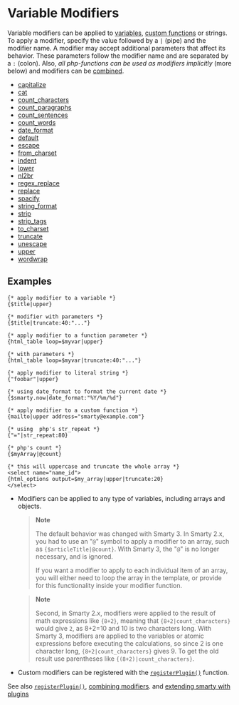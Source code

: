 # Variable Modifiers

Variable modifiers can be applied to
[variables](../language-variables/index.md), [custom functions](../language-custom-functions/index.md)
or strings. To apply a modifier,
specify the value followed by a `|` (pipe) and the modifier name. A
modifier may accept additional parameters that affect its behavior.
These parameters follow the modifier name and are separated by a `:`
(colon). Also, *all php-functions can be used as modifiers implicitly*
(more below) and modifiers can be
[combined](../language-combining-modifiers.md).

- [capitalize](language-modifier-capitalize.md)
- [cat](language-modifier-cat.md)
- [count_characters](language-modifier-count-characters.md)
- [count_paragraphs](language-modifier-count-paragraphs.md)
- [count_sentences](language-modifier-count-sentences.md)
- [count_words](language-modifier-count-words.md)
- [date_format](language-modifier-date-format.md)
- [default](language-modifier-default.md)
- [escape](language-modifier-escape.md)
- [from_charset](language-modifier-from-charset.md)
- [indent](language-modifier-indent.md)
- [lower](language-modifier-lower.md)
- [nl2br](language-modifier-nl2br.md)
- [regex_replace](language-modifier-regex-replace.md)
- [replace](language-modifier-replace.md)
- [spacify](language-modifier-spacify.md)
- [string_format](language-modifier-string-format.md)
- [strip](language-modifier-strip.md)
- [strip_tags](language-modifier-strip-tags.md)
- [to_charset](language-modifier-to-charset.md)
- [truncate](language-modifier-truncate.md)
- [unescape](language-modifier-unescape.md)
- [upper](language-modifier-upper.md)
- [wordwrap](language-modifier-wordwrap.md)

## Examples

```smarty
{* apply modifier to a variable *}
{$title|upper}

{* modifier with parameters *}
{$title|truncate:40:"..."}

{* apply modifier to a function parameter *}
{html_table loop=$myvar|upper}

{* with parameters *}
{html_table loop=$myvar|truncate:40:"..."}

{* apply modifier to literal string *}
{"foobar"|upper}

{* using date_format to format the current date *}
{$smarty.now|date_format:"%Y/%m/%d"}

{* apply modifier to a custom function *}
{mailto|upper address="smarty@example.com"}

{* using  php's str_repeat *}
{"="|str_repeat:80}

{* php's count *}
{$myArray|@count}

{* this will uppercase and truncate the whole array *}
<select name="name_id">
{html_options output=$my_array|upper|truncate:20}
</select>
```  
      
- Modifiers can be applied to any type of variables, including arrays
    and objects.

    > **Note**
    >
    > The default behavior was changed with Smarty 3. In Smarty 2.x, you
    > had to use an "`@`" symbol to apply a modifier to an array, such
    > as `{$articleTitle|@count}`. With Smarty 3, the "`@`" is no
    > longer necessary, and is ignored.
    >
    > If you want a modifier to apply to each individual item of an
    > array, you will either need to loop the array in the template, or
    > provide for this functionality inside your modifier function.

    > **Note**
    >
    > Second, in Smarty 2.x, modifiers were applied to the result of
    > math expressions like `{8+2}`, meaning that
    > `{8+2|count_characters}` would give `2`, as 8+2=10 and 10 is two
    > characters long. With Smarty 3, modifiers are applied to the
    > variables or atomic expressions before executing the calculations,
    > so since 2 is one character long, `{8+2|count_characters}`
    > gives 9. To get the old result use parentheses like
    > `{(8+2)|count_characters}`.

- Custom modifiers can be registered
    with the [`registerPlugin()`](../../programmers/api-functions/api-register-plugin.md)
    function.

See also [`registerPlugin()`](../../programmers/api-functions/api-register-plugin.md), [combining
modifiers](../language-combining-modifiers.md). and [extending smarty with
plugins](../../programmers/plugins.md)
